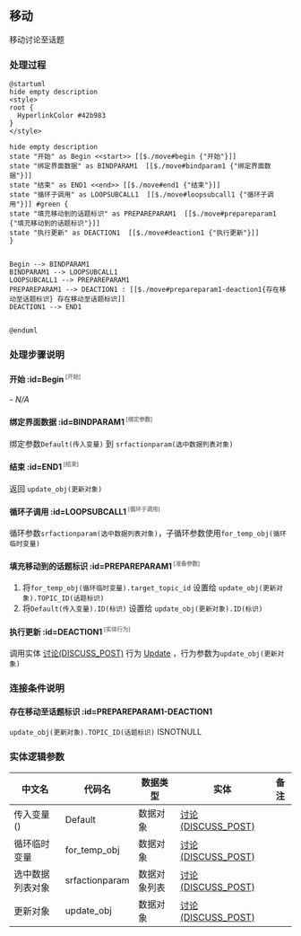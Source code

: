 ## 移动 <!-- {docsify-ignore-all} -->

   移动讨论至话题

### 处理过程

```plantuml
@startuml
hide empty description
<style>
root {
  HyperlinkColor #42b983
}
</style>

hide empty description
state "开始" as Begin <<start>> [[$./move#begin {"开始"}]]
state "绑定界面数据" as BINDPARAM1  [[$./move#bindparam1 {"绑定界面数据"}]]
state "结束" as END1 <<end>> [[$./move#end1 {"结束"}]]
state "循环子调用" as LOOPSUBCALL1  [[$./move#loopsubcall1 {"循环子调用"}]] #green {
state "填充移动到的话题标识" as PREPAREPARAM1  [[$./move#prepareparam1 {"填充移动到的话题标识"}]]
state "执行更新" as DEACTION1  [[$./move#deaction1 {"执行更新"}]]
}


Begin --> BINDPARAM1
BINDPARAM1 --> LOOPSUBCALL1
LOOPSUBCALL1 --> PREPAREPARAM1
PREPAREPARAM1 --> DEACTION1 : [[$./move#prepareparam1-deaction1{存在移动至话题标识} 存在移动至话题标识]]
DEACTION1 --> END1


@enduml
```


### 处理步骤说明

#### 开始 :id=Begin<sup class="footnote-symbol"> <font color=gray size=1>[开始]</font></sup>



*- N/A*
#### 绑定界面数据 :id=BINDPARAM1<sup class="footnote-symbol"> <font color=gray size=1>[绑定参数]</font></sup>



绑定参数`Default(传入变量)` 到 `srfactionparam(选中数据列表对象)`
#### 结束 :id=END1<sup class="footnote-symbol"> <font color=gray size=1>[结束]</font></sup>



返回 `update_obj(更新对象)`

#### 循环子调用 :id=LOOPSUBCALL1<sup class="footnote-symbol"> <font color=gray size=1>[循环子调用]</font></sup>



循环参数`srfactionparam(选中数据列表对象)`，子循环参数使用`for_temp_obj(循环临时变量)`
#### 填充移动到的话题标识 :id=PREPAREPARAM1<sup class="footnote-symbol"> <font color=gray size=1>[准备参数]</font></sup>



1. 将`for_temp_obj(循环临时变量).target_topic_id` 设置给  `update_obj(更新对象).TOPIC_ID(话题标识)`
2. 将`Default(传入变量).ID(标识)` 设置给  `update_obj(更新对象).ID(标识)`

#### 执行更新 :id=DEACTION1<sup class="footnote-symbol"> <font color=gray size=1>[实体行为]</font></sup>



调用实体 [讨论(DISCUSS_POST)](module/Team/discuss_post.md) 行为 [Update](module/Team/discuss_post#行为) ，行为参数为`update_obj(更新对象)`


### 连接条件说明
#### 存在移动至话题标识 :id=PREPAREPARAM1-DEACTION1

`update_obj(更新对象).TOPIC_ID(话题标识)` ISNOTNULL


### 实体逻辑参数

|    中文名   |    代码名    |  数据类型    |  实体   |备注 |
| --------| --------| -------- | -------- | --------   |
|传入变量(<i class="fa fa-check"/></i>)|Default|数据对象|[讨论(DISCUSS_POST)](module/Team/discuss_post.md)||
|循环临时变量|for_temp_obj|数据对象|[讨论(DISCUSS_POST)](module/Team/discuss_post.md)||
|选中数据列表对象|srfactionparam|数据对象列表|[讨论(DISCUSS_POST)](module/Team/discuss_post.md)||
|更新对象|update_obj|数据对象|[讨论(DISCUSS_POST)](module/Team/discuss_post.md)||
